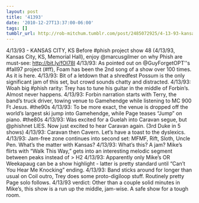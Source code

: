 ```yaml
---
layout: post
title: '41393'
date: '2010-12-27T13:37:00-06:00'
tags: []
tumblr_url: http://rob-mitchum.tumblr.com/post/2485072925/4-13-93-kansas-city-ks-before-phish-project
---
```


4/13/93 - KANSAS CITY, KS
Before #phish project show 48 (4/13/93, Kansas City, KS, Memorial Hall), enjoy @marcusgilmer on why Phish are must-see: http://bit.ly/fOI78l
4/13/93: As pointed out on @GuyForgetOPT''s #fall97 project (#ff), Foam has been the 2nd song of a show over 100 times. As it is here.
4/13/93: Bit of a letdown that a shredfest Possum is the only significant jam of this set, but crowd sounds chatty and distracted.
4/13/93: Woah big #phish rarity: Trey has to tune his guitar in the middle of Forbin’s. Almost never happens.
4/13/93: Forbin narration starts with Terry, the band’s truck driver, towing venue to Gamehendge while listening to MC 900 Ft Jesus. #the90s
4/13/93: To be more exact, the venue is dropped off the world’s largest ski jump into Gamehendge, while Page teases “Jump” on piano. #the80s
4/13/93: Was excited for a Guelah into Caravan segue, but @phishnet LIES. Now just excited to hear Caravan again. (3rd Duke in 5 shows)
4/13/93: Caravan then Cavern. Let’s have a toast to the dyslexics.
4/13/93: Jam-free zone continues into second set: MFMF, Rift, Sloth, Uncle Pen. What’s the matter with Kansas?
4/13/93: What’s this? A jam? Mike’s flirts with “Walk This Way,” gets into an interesting melodic segment between peaks instead of > H2
4/13/93: Apparently only Mike’s OR Weekapaug can be a show highlight - latter is pretty standard until “Can’t You Hear Me Knocking” ending.
4/13/93: Band sticks around for longer than usual on Coil outro, Trey does some proto-digiloop stuff. Routinely pretty Page solo follows.
4/13/93 verdict: Other than a couple solid minutes in Mike’s, this show is a run up the middle, jam-wise. A safe show for a tough room.
